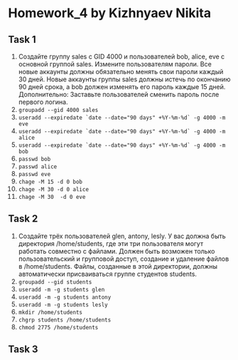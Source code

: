 # Homework_4 by Kizhnyaev Nikita
## Task 1
1) Создайте группу sales с GID 4000 и пользователей bob, alice, 
eve c основной группой sales. 
Измените пользователям пароли.
Все новые аккаунты должны обязательно менять свои пароли 
каждый 30 дней.
Новые аккаунты группы sales должны истечь по окончанию 90 
дней срока, а bob должен изменять его пароль каждые 15 
дней.
Дополнительно:
Заставьте пользователей сменить пароль после первого 
логина.
2) ```groupadd --gid 4000 sales```
3) ```useradd --expiredate `date --date="90 days" +%Y-%m-%d` -g 4000 -m eve```
4) ```useradd --expiredate `date --date="90 days" +%Y-%m-%d` -g 4000 -m alice```
5) ```useradd --expiredate `date --date="90 days" +%Y-%m-%d` -g 4000 -m bob```
6) ```passwd bob```
7) ```passwd alice```
8) ```passwd eve```
9) ```chage -M 15 -d 0 bob```
10) ```chage -M 30 -d 0 alice```
11) ```chage -M 30  -d 0 eve```
## Task 2
1) Создайте трёх пользователей glen, antony, lesly.
У вас должна быть директория /home/students, где эти три 
пользователя могут работать совместно с файлами.
Должен быть возможен только пользовательский и групповой 
доступ, создание и удаление файлов в /home/students. 
Файлы, созданные в этой директории, должны автоматически 
присваиваться группе студентов students.
2) ``` groupadd --gid students ```
3) ```useradd -m -g students glen ```
4) ```useradd -m -g students antony```
5) ```useradd -m -g students lesly```
5) ```mkdir /home/students```
6) ```chgrp students /home/students```
7) ```chmod 2775 /home/students```
## Task 3
